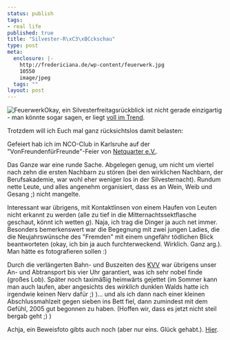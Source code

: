 ```yaml
--- 
status: publish
tags: 
- real life
published: true
title: "Silvester-R\xC3\xBCckschau"
type: post
meta: 
  enclosure: |-
    http://fredericiana.de/wp-content/feuerwerk.jpg
    10550
    image/jpeg
  tags: ""
layout: post
---
```

<img src="/uploads/feuerwerk.jpg" alt="Feuerwerk" class="alignright border" />Okay, ein Silvesterfreitagsrückblick ist nicht gerade einzigartig - man könnte sogar sagen, er liegt <a href="http://blogg.de/search.php?search=silvester">voll im Trend</a>.

Trotzdem will ich Euch mal ganz rücksichtslos damit belasten:

Gefeiert hab ich im NCO-Club in Karlsruhe auf der "VonFreundenfürFreunde"-Feier von <a href="http://www.netquarter-online.de/static/info_silv.php">Netquarter e.V.</a>.


<!--more-->

Das Ganze war eine runde Sache. Abgelegen genug, um nicht um viertel nach zehn die ersten Nachbarn zu stören (bei den wirklichen Nachbarn, der Berufsakademie, war wohl eher weniger los in der Silvesternacht). Rundum nette Leute, und alles angenehm organisiert, dass es an Wein, Weib und Gesang ;) nicht mangelte.

Interessant war übrigens, mit Kontaktlinsen von einem Haufen von Leuten nicht erkannt zu werden (alle zu tief in die Mitternachtssektflasche geschaut, könnt ich wetten *g*). Naja, ich trag die Dinger ja auch net immer. Besonders bemerkenswert war die Begegnung mit zwei jungen Ladies, die die Neujahrswünsche des "Fremden" mit einem ungefähr tödlichen Blick beantworteten (okay, ich bin ja auch furchterweckend. Wirklich. Ganz arg.). Man hätte es fotografieren sollen :)

Durch die verlängerten Bahn- und Buszeiten des <a href="http://www.kvv.de" title="Karlsruher Verkehrsverbund">KVV</a> war übrigens unser An- und Abtransport bis vier Uhr garantiert, was ich sehr nobel finde (großes Lob). Später noch taximäßig heimwärts gejettet (im Sommer kann man auch laufen, aber angesichts des *wirklich* dunklen Walds hatte ich irgendwie keinen Nerv dafür ;) )... und als ich dann nach einer kleinen Abschlussmahlzeit gegen sieben ins Bett fiel, dann zumindest mit dem Gefühl, 2005 gut begonnen zu haben. (Hoffen wir, dass es jetzt nicht steil bergab geht ;) )

<a name="foto"></a>Achja, ein Beweisfoto gibts auch noch (aber nur eins. Glück gehabt.). <a href="http://tinyurl.com/6r7ho">Hier</a>.
